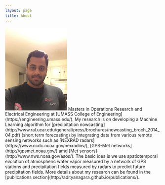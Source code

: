 ```yaml
---
layout: page
title: About
---
```

<img src="/pictures/profile.jpg" alt="Drawing" style="width: 200px;"/>
 Masters in Operations Research and Electrical Engineering at [UMASS College of Engineering](https://engineering.umass.edu/). My research is on developing a Machine Learning algorithm for [precipitation nowcasting](http://www.ral.ucar.edu/general/press/brochures/nowcasting_broch_2014_04.pdf) (short term forecasting) by integrating data from various remote sensing networks such as [NEXRAD radars](https://www.ncdc.noaa.gov/nexradinv/), [GPS-Met networks](http://gpsmet.noaa.gov/) amd [Met sensors](http://www.nws.noaa.gov/asos/). The basic idea is we use spatiotemporal evolution of atmospheric water vapor measured by a network of GPS stations and precipitation fields measured by radars to predict future precipitation fields. More details about my research can be found in the [publications section](http://adityanagara.github.io/publications/).




